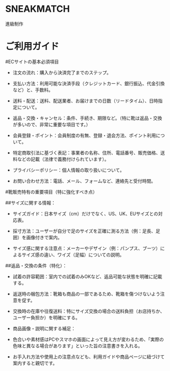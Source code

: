 # SNEAKMATCH
進級制作

# ご利用ガイド

#ECサイトの基本必須項目
- 注文の流れ：購入から決済完了までのステップ。

- 支払い方法：利用可能な決済手段（クレジットカード、銀行振込、代金引換など）と、手数料。

- 送料・配送：送料、配送業者、お届けまでの日数（リードタイム）、日時指定について。

- 返品・交換・キャンセル：条件、手続き、期限など。（特に靴は返品・交換が多いので、非常に重要な項目です。）

- 会員登録・ポイント：会員制度の有無、登録・退会方法、ポイント利用について。

- 特定商取引法に基づく表記：事業者の名称、住所、電話番号、販売価格、送料などの記載（法律で義務付けられています）。

- プライバシーポリシー：個人情報の取り扱いについて。

- お問い合わせ方法：電話、メール、フォームなど、連絡先と受付時間。

#靴販売特有の重要項目（特に強化すべき点）

##サイズに関する情報：

- サイズガイド：日本サイズ（cm）だけでなく、US、UK、EUサイズとの対応表。

- 採寸方法：ユーザーが自分で足のサイズを正確に測る方法（例：足長、足囲）を画像付きで案内。

- サイズ感に関する注意点：メーカーやデザイン（例：パンプス、ブーツ）によるサイズ感の違い、ワイズ（足幅）についての説明。

##返品・交換の条件（特化）：

- 試着の許容範囲：室内での試着のみOKなど、返品可能な状態を明確に記載する。

- 返送時の梱包方法：靴箱も商品の一部であるため、靴箱を傷つけないよう注意を促す。

- 交換時の在庫や往復送料：特にサイズ交換の場合の送料負担（お店持ちか、ユーザー負担か）を明確にする。

- 商品画像・説明に関する補足：

- 色合いや素材感はPCやスマホの画面によって見え方が変わるため、「実際の色味と異なる場合があります」といった旨の注意書きを入れる。

- お手入れ方法や使用上の注意点なども、利用ガイドや商品ページに紐づけて案内すると親切です。
